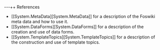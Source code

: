 

---++ References
   * [[System.MetaData][System.MetaData]] for a description of the Foswiki meta data and how to use it.
   * [[System.DataForms][System.DataForms]] for a description of the creation and use of data forms.
   * [[System.TemplateTopics][System.TemplateTopics]] for a description of the construction and use of template topics.